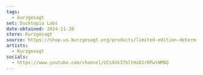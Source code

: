 ```yaml
---
tags:
  - kurzgesagt
set: Ducktopia Labs
date-obtained: 2024-11-28
store: Kurzgesagt
source: https://shop-us.kurzgesagt.org/products/limited-edition-determinator-3000-pin
artists:
  - Kurzgesagt
socials:
  - https://www.youtube.com/channel/UCsXVk37bltHxD1rDPwtNM8Q
---
```

